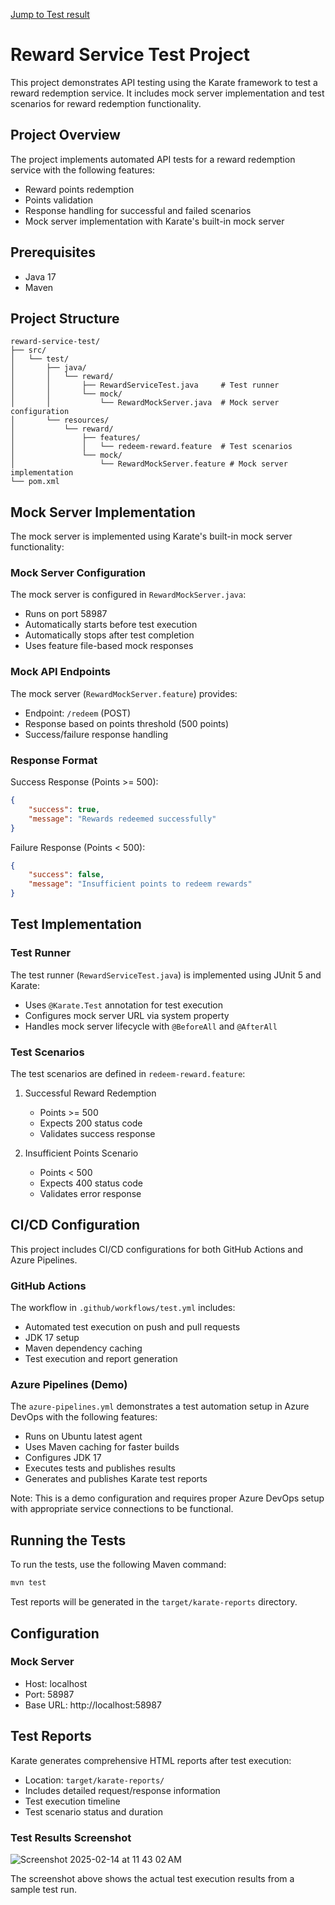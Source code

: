 [Jump to Test result](#test-results-screenshot)

# Reward Service Test Project

This project demonstrates API testing using the Karate framework to test a reward redemption service. It includes mock server implementation and test scenarios for reward redemption functionality.

## Project Overview

The project implements automated API tests for a reward redemption service with the following features:
- Reward points redemption
- Points validation
- Response handling for successful and failed scenarios
- Mock server implementation with Karate's built-in mock server

## Prerequisites

- Java 17
- Maven

## Project Structure

```
reward-service-test/
├── src/
│   └── test/
│       ├── java/
│       │   └── reward/
│       │       ├── RewardServiceTest.java     # Test runner
│       │       └── mock/
│       │           └── RewardMockServer.java  # Mock server configuration
│       └── resources/
│           └── reward/
│               ├── features/
│               │   └── redeem-reward.feature  # Test scenarios
│               └── mock/
│                   └── RewardMockServer.feature # Mock server implementation
└── pom.xml
```

## Mock Server Implementation

The mock server is implemented using Karate's built-in mock server functionality:

### Mock Server Configuration

The mock server is configured in `RewardMockServer.java`:
- Runs on port 58987
- Automatically starts before test execution
- Automatically stops after test completion
- Uses feature file-based mock responses

### Mock API Endpoints

The mock server (`RewardMockServer.feature`) provides:
- Endpoint: `/redeem` (POST)
- Response based on points threshold (500 points)
- Success/failure response handling

### Response Format

Success Response (Points >= 500):
```json
{
    "success": true,
    "message": "Rewards redeemed successfully"
}
```

Failure Response (Points < 500):
```json
{
    "success": false,
    "message": "Insufficient points to redeem rewards"
}
```

## Test Implementation

### Test Runner

The test runner (`RewardServiceTest.java`) is implemented using JUnit 5 and Karate:
- Uses `@Karate.Test` annotation for test execution
- Configures mock server URL via system property
- Handles mock server lifecycle with `@BeforeAll` and `@AfterAll`

### Test Scenarios

The test scenarios are defined in `redeem-reward.feature`:

1. Successful Reward Redemption
   - Points >= 500
   - Expects 200 status code
   - Validates success response

2. Insufficient Points Scenario
   - Points < 500
   - Expects 400 status code
   - Validates error response

## CI/CD Configuration

This project includes CI/CD configurations for both GitHub Actions and Azure Pipelines.

### GitHub Actions

The workflow in `.github/workflows/test.yml` includes:
- Automated test execution on push and pull requests
- JDK 17 setup
- Maven dependency caching
- Test execution and report generation

### Azure Pipelines (Demo)

The `azure-pipelines.yml` demonstrates a test automation setup in Azure DevOps with the following features:
- Runs on Ubuntu latest agent
- Uses Maven caching for faster builds
- Configures JDK 17
- Executes tests and publishes results
- Generates and publishes Karate test reports

Note: This is a demo configuration and requires proper Azure DevOps setup with appropriate service connections to be functional.

## Running the Tests

To run the tests, use the following Maven command:

```bash
mvn test
```

Test reports will be generated in the `target/karate-reports` directory.

## Configuration

### Mock Server
- Host: localhost
- Port: 58987
- Base URL: http://localhost:58987

## Test Reports

Karate generates comprehensive HTML reports after test execution:
- Location: `target/karate-reports/`
- Includes detailed request/response information
- Test execution timeline
- Test scenario status and duration

### Test Results Screenshot

![Screenshot 2025-02-14 at 11 43 02 AM](https://github.com/user-attachments/assets/3371d3bf-4cb8-4a21-9fdf-3af688dbc2dc)


The screenshot above shows the actual test execution results from a sample test run.
